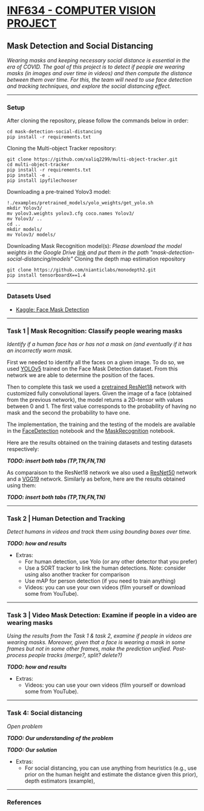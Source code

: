 # [**INF634 - COMPUTER VISION PROJECT**](https://moodle.polytechnique.fr/course/view.php?id=13008)
## **Mask Detection and Social Distancing**

*Wearing masks and keeping necessary social distance is essential in the era of COVID.
The goal of this project is to detect if people are wearing masks (in images and over time in
videos) and then compute the distance between them over time. For this, the team will need to
use face detection and tracking techniques, and explore the social distancing effect.*
___

### Setup
After cloning the repository, please follow the commands below in order:
```
cd mask-detection-social-distancing
pip install -r requirements.txt
```
Cloning the Multi-object Tracker repository:
```
git clone https://github.com/xaliq2299/multi-object-tracker.git
cd multi-object-tracker
pip install -r requirements.txt
pip install -e .
pip install ipyfilechooser
```
Downloading a pre-trained Yolov3 model:
```
!./examples/pretrained_models/yolo_weights/get_yolo.sh
mkdir Yolov3/
mv yolov3.weights yolov3.cfg coco.names Yolov3/
mv Yolov3/ ..
cd ..
mkdir models/
mv Yolov3/ models/
```
Downloading Mask Recognition model(s):
*Please download the model weights in the Google Drive [link](https://drive.google.com/drive/folders/1ZqRsMq2iQrkNM_hsr7QnRHZc7U8Osv_e?usp=sharing) and put them in the path "mask-detection-social-distancing/models"*
Cloning the depth map estimation repository
```
git clone https://github.com/nianticlabs/monodepth2.git
pip install tensorboardX==1.4
```











___

### **Datasets Used**
- [Kaggle: Face Mask Detection](https://www.kaggle.com/andrewmvd/face-mask-detection)

___

### **Task 1 | Mask Recognition: Classify people wearing masks**

*Identify if a human face has or has not a mask on (and eventually if it has an incorrectly worn mask.*

First we needed to identify all the faces on a given image. To do so, we used [YOLOv5](https://github.com/ultralytics/yolov5) trained on the Face Mask Detection dataset. From this network we are able to determine the position of the faces.

Then to complete this task we used a [pretrained ResNet18](https://pytorch.org/hub/pytorch_vision_resnet/) network with customized fully convolutional layers. Given the image of a face (obtained from the previous network), the model returns a 2D-tensor with values between 0 and 1. The first value corresponds to the probability of having no mask and the second the probability to have one.

The implementation, the training and the testing of the models are available in the [FaceDetection](./FaceDetection.ipynb) notebook and the [MaskRecognition](./MaskRecognition.ipynb) notebook.

Here are the results obtained on the training datasets and testing datasets respectively:

***TODO: insert both tabs (TP,TN,FN,TN)***

As comparaison to the ResNet18 network we also used a [ResNet50]((https://pytorch.org/hub/pytorch_vision_resnet/)) network and a [VGG19](https://pytorch.org/hub/pytorch_vision_vgg/) network. Similarly as before, here are the results obtained using them:

***TODO: insert both tabs (TP,TN,FN,TN)***

___

### **Task 2 | Human Detection and Tracking**

*Detect humans in videos and track them using bounding boxes over time.*

***TODO: how and results***

- Extras:
    - For human detection, use Yolo (or any other detector that you prefer)
    - Use a SORT tracker to link the human detections. Note: consider using also another tracker for comparison
    - Use mAP for person detection (if you need to train anything)
    - Videos: you can use your own videos (film yourself or download some from YouTube).

___

### **Task 3 | Video Mask Detection: Examine if people in a video are wearing masks**

*Using the results from the Task 1 & task 2, examine if people in videos are wearing masks. Moreover, given that a face is wearing a mask in some frames but not in some other frames, make the prediction unified. Post-process people tracks (merge?, split? delete?)*

***TODO: how and results***

- Extras:
    - Videos: you can use your own videos (film yourself or download some from YouTube).

___

### **Task 4: Social distancing**

*Open problem*

***TODO: Our understanding of the problem***

***TODO: Our solution***

- Extras:
    - For social distancing, you can use anything from heuristics (e.g., use prior on the human height and estimate the distance given this prior), depth estimators (example),

___

### **References**